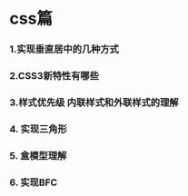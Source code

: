 # css篇

### 1.实现垂直居中的几种方式

### 2.CSS3新特性有哪些

### 3.样式优先级 内联样式和外联样式的理解

### 4. 实现三角形

### 5. 盒模型理解


### 6. 实现BFC